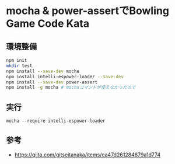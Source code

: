 # mocha & power-assertでBowling Game Code Kata

## 環境整備

```sh
npm init
mkdir test
npm install --save-dev mocha
npm install intelli-espower-loader --save-dev
npm install --save-dev power-assert
npm install -g mocha # mochaコマンドが使えなかったので
```

## 実行

`mocha --require intelli-espower-loader`

## 参考

- https://qiita.com/gitseitanaka/items/ea47d261284879a1d774